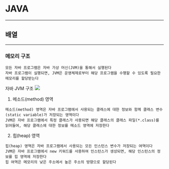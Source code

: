 # JAVA
---
## 배열
---
### 메모리 구조
```
모든 자바 프로그램은 자바 가상 머신(JVM)을 통해서 실행된다
자바 프로그램이 실행되면, JVM은 운영체제로부터 해당 프로그램을 수행할 수 있도록 필요한 메모리를 할당받는다
```
자바 JVM 구조
![](https://www.tcpschool.com/lectures/img_java_memory_structure.png)

1. 메소드(method) 영역
```
메소드(method) 영역은 자바 프로그램에서 사용되는 클래스에 대한 정보와 함께 클래스 변수 (static variable)가 저장되는 영역이다
JVM은 자바 프로그램에서 특정 클래스가 사용되면 해당 클래스의 클래스 파일(*.class)를 읽어들여, 해당 클래스에 대한 정보를 메소드 영역에 저장한다
```

2. 힙(heap) 영역
```
힙(heap) 영역은 자바 프로그램에서 사용되는 모든 인스턴스 변수가 저장되는 여역이다
JVM은 자바 프로그램에서 new 키워드를 사용하여 인스턴스가 생성되면, 해당 인스턴스의 정보를 힙 영역에 저장한다
힙 여역은 메모리의 낮은 주소에서 높은 주소의 방향으로 할당된다
```